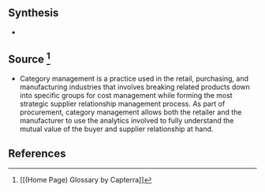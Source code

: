 ## Synthesis
- 
## Source [^1]
- Category management is a practice used in the retail, purchasing, and manufacturing industries that involves breaking related products down into specific groups for cost management while forming the most strategic supplier relationship management process. As part of procurement, category management allows both the retailer and the manufacturer to use the analytics involved to fully understand the mutual value of the buyer and supplier relationship at hand.
## References

[^1]: [[(Home Page) Glossary by Capterra]]